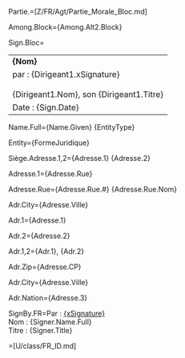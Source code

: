 Partie.=[Z/FR/Agt/Partie_Morale_Bloc.md]

Among.Block={Among.Alt2.Block}

Sign.Bloc=<table><tr><td><b>{Nom}</b></td></tr><tr><td>par : {Dirigeant1.xSignature}<br><br>{Dirigeant1.Nom}, son {Dirigeant1.Titre}</td></tr><tr><td>Date : {Sign.Date}</td></tr></table>
  
Name.Full={Name.Given} {EntityType}

Entity={FormeJuridique}

Siège.Adresse.1,2={Adresse.1} {Adresse.2}

Adresse.1={Adresse.Rue}

Adresse.Rue={Adresse.Rue.#} {Adresse.Rue.Nom}

Adr.City={Adresse.Ville}

Adr.1={Adresse.1}

Adr.2={Adresse.2}

Adr.1,2={Adr.1}, {Adr.2}

Adr.Zip={Adresse.CP}

Adr.City={Adresse.Ville}

Adr.Nation={Adresse.3}

SignBy.FR=Par : <u>{xSignature}</u><br/>Nom : {Signer.Name.Full}<br/>Titre : {Signer.Title}

=[U/class/FR_ID.md]
